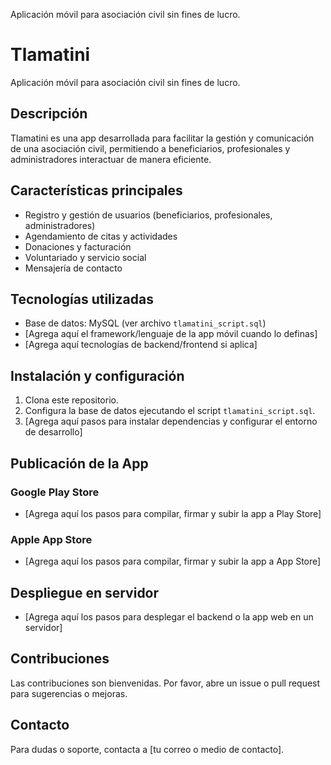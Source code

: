 Aplicación móvil para asociación civil sin fines de lucro.
# Tlamatini

Aplicación móvil para asociación civil sin fines de lucro.

## Descripción

Tlamatini es una app desarrollada para facilitar la gestión y comunicación de una asociación civil, permitiendo a beneficiarios, profesionales y administradores interactuar de manera eficiente.

## Características principales

- Registro y gestión de usuarios (beneficiarios, profesionales, administradores)
- Agendamiento de citas y actividades
- Donaciones y facturación
- Voluntariado y servicio social
- Mensajería de contacto

## Tecnologías utilizadas

- Base de datos: MySQL (ver archivo `tlamatini_script.sql`)
- [Agrega aquí el framework/lenguaje de la app móvil cuando lo definas]
- [Agrega aquí tecnologías de backend/frontend si aplica]

## Instalación y configuración

1. Clona este repositorio.
2. Configura la base de datos ejecutando el script `tlamatini_script.sql`.
3. [Agrega aquí pasos para instalar dependencias y configurar el entorno de desarrollo]

## Publicación de la App

### Google Play Store

- [Agrega aquí los pasos para compilar, firmar y subir la app a Play Store]

### Apple App Store

- [Agrega aquí los pasos para compilar, firmar y subir la app a App Store]

## Despliegue en servidor

- [Agrega aquí los pasos para desplegar el backend o la app web en un servidor]

## Contribuciones

Las contribuciones son bienvenidas. Por favor, abre un issue o pull request para sugerencias o mejoras.

## Contacto

Para dudas o soporte, contacta a [tu correo o medio de contacto].
